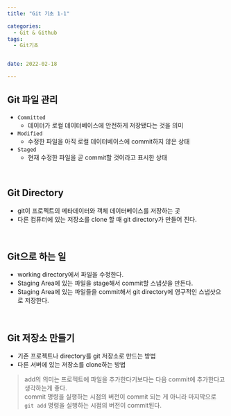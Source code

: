 ```yaml
---
title: "Git 기초 1-1" 

categories:
  - Git & Github
tags:
  - Git기초


date: 2022-02-18

---
```



## Git 파일 관리
- `Committed`
  - 데이터가 로컬 데이터베이스에 안전하게 저장됐다는 것을 의미
- `Modified`
  - 수정한 파일을 아직 로컬 데이터베이스에 commit하지 않은 상태
- `Staged`
  - 현재 수정한 파일을 곧 commit할 것이라고 표시한 상태
<br>


## Git Directory
- git이 프로젝트의 메타데이터와 객체 데이터베이스를 저장하는 곳
- 다른 컴퓨터에 있는 저장소를 clone 할 때 git directory가 만들어 진다.  
<br>


## Git으로 하는 일
- working directory에서 파일을 수정한다.
- Staging Area에 있는 파일을 stage해서 commit할 스냅샷을 만든다.
- Staging Area에 있는 파일들을 commit해서 git directory에 영구적인 스냅샷으로 저장한다.   
<br>


## Git 저장소 만들기
- 기존 프로젝트나 directory를 git 저장소로 만드는 방법
- 다른 서버에 있는 저장소를 clone하는 방법



> add의 의미는 프로젝트에 파일을 추가한다기보다는 다음 commit에 추가한다고 생각하는게 좋다.  
> commit 명령을 실행하는 시점의 버전이 commit 되는 게 아니라 마지막으로 `git add` 명령을 실행하는 시점의 버전이 commit된다.
